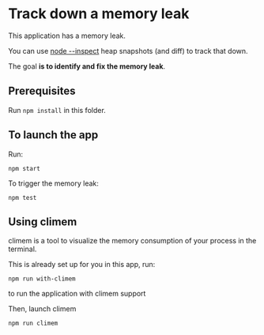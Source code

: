 # Track down a memory leak

This application has a memory leak.

You can use [node --inspect](https://nodejs.org/api/debugger.html#debugger_v8_inspector_integration_for_node_js)
heap snapshots (and diff) to track that down.

The goal __is to identify and fix the memory leak__.

## Prerequisites

Run `npm install` in this folder.

## To launch the app

Run:

```
npm start
```

To trigger the memory leak:

```
npm test
```

## Using climem

climem is a tool to visualize the memory consumption of your process
in the terminal.

This is already set up for you in this app, run:

```
npm run with-climem
```

to run the application with climem support

Then, launch climem

```
npm run climem
```
